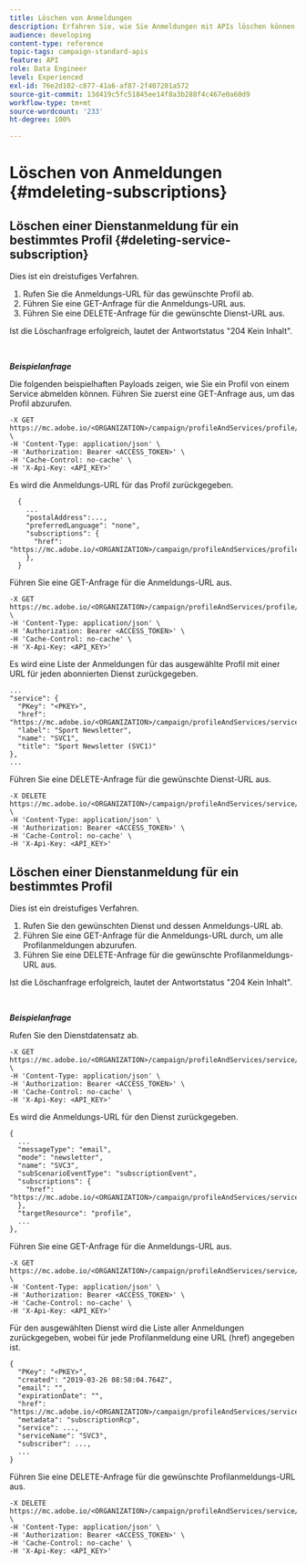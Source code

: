 ```yaml
---
title: Löschen von Anmeldungen
description: Erfahren Sie, wie Sie Anmeldungen mit APIs löschen können.
audience: developing
content-type: reference
topic-tags: campaign-standard-apis
feature: API
role: Data Engineer
level: Experienced
exl-id: 76e2d102-c877-41a6-af87-2f407201a572
source-git-commit: 13d419c5fc51845ee14f8a3b288f4c467e0a60d9
workflow-type: tm+mt
source-wordcount: '233'
ht-degree: 100%

---
```


# Löschen von Anmeldungen {#mdeleting-subscriptions}

<!--NOTE TO WRITER: There are two duplicate headings that seem to have the same content. Delete one? Rename if different?-->

## Löschen einer Dienstanmeldung für ein bestimmtes Profil {#deleting-service-subscription}

Dies ist ein dreistufiges Verfahren.

1. Rufen Sie die Anmeldungs-URL für das gewünschte Profil ab.
1. Führen Sie eine GET-Anfrage für die Anmeldungs-URL aus.
1. Führen Sie eine DELETE-Anfrage für die gewünschte Dienst-URL aus.

Ist die Löschanfrage erfolgreich, lautet der Antwortstatus &quot;204 Kein Inhalt&quot;.

<br/>

***Beispielanfrage***

Die folgenden beispielhaften Payloads zeigen, wie Sie ein Profil von einem Service abmelden können. Führen Sie zuerst eine GET-Anfrage aus, um das Profil abzurufen.

```
-X GET https://mc.adobe.io/<ORGANIZATION>/campaign/profileAndServices/profile/<PKEY> \
-H 'Content-Type: application/json' \
-H 'Authorization: Bearer <ACCESS_TOKEN>' \
-H 'Cache-Control: no-cache' \
-H 'X-Api-Key: <API_KEY>'
```

Es wird die Anmeldungs-URL für das Profil zurückgegeben.

```
  {
    ...
    "postalAddress":...,
    "preferredLanguage": "none",
    "subscriptions": {
      "href": "https://mc.adobe.io/<ORGANIZATION>/campaign/profileAndServices/profile/<PKEY>/subscriptions/"
    },
  }
```

Führen Sie eine GET-Anfrage für die Anmeldungs-URL aus.

```
-X GET https://mc.adobe.io/<ORGANIZATION>/campaign/profileAndServices/profile/<PKEY>/subscriptions \
-H 'Content-Type: application/json' \
-H 'Authorization: Bearer <ACCESS_TOKEN>' \
-H 'Cache-Control: no-cache' \
-H 'X-Api-Key: <API_KEY>'
```

Es wird eine Liste der Anmeldungen für das ausgewählte Profil mit einer URL für jeden abonnierten Dienst zurückgegeben.

```
...
"service": {
  "PKey": "<PKEY>",
  "href": "https://mc.adobe.io/<ORGANIZATION>/campaign/profileAndServices/service/<PKEY>",
  "label": "Sport Newsletter",
  "name": "SVC1",
  "title": "Sport Newsletter (SVC1)"
},
...
```

Führen Sie eine DELETE-Anfrage für die gewünschte Dienst-URL aus.

```
-X DELETE https://mc.adobe.io/<ORGANIZATION>/campaign/profileAndServices/service/<PKEY> \
-H 'Content-Type: application/json' \
-H 'Authorization: Bearer <ACCESS_TOKEN>' \
-H 'Cache-Control: no-cache' \
-H 'X-Api-Key: <API_KEY>'
```

<!-- + réponse -->

## Löschen einer Dienstanmeldung für ein bestimmtes Profil

Dies ist ein dreistufiges Verfahren.

1. Rufen Sie den gewünschten Dienst und dessen Anmeldungs-URL ab.
1. Führen Sie eine GET-Anfrage für die Anmeldungs-URL durch, um alle Profilanmeldungen abzurufen.
1. Führen Sie eine DELETE-Anfrage für die gewünschte Profilanmeldungs-URL aus.

Ist die Löschanfrage erfolgreich, lautet der Antwortstatus &quot;204 Kein Inhalt&quot;.

<br/>

***Beispielanfrage***

Rufen Sie den Dienstdatensatz ab.

```
-X GET https://mc.adobe.io/<ORGANIZATION>/campaign/profileAndServices/service/<PKEY> \
-H 'Content-Type: application/json' \
-H 'Authorization: Bearer <ACCESS_TOKEN>' \
-H 'Cache-Control: no-cache' \
-H 'X-Api-Key: <API_KEY>'
```

Es wird die Anmeldungs-URL für den Dienst zurückgegeben.

```
{
  ...
  "messageType": "email",
  "mode": "newsletter",
  "name": "SVC3",
  "subScenarioEventType": "subscriptionEvent",
  "subscriptions": {
    "href": "https://mc.adobe.io/<ORGANIZATION>/campaign/profileAndServices/service/<PKEY>/subscriptions/"
  },
  "targetResource": "profile",
  ...
},
```

Führen Sie eine GET-Anfrage für die Anmeldungs-URL aus.

```
-X GET https://mc.adobe.io/<ORGANIZATION>/campaign/profileAndServices/service/<PKEY>/subscriptions \
-H 'Content-Type: application/json' \
-H 'Authorization: Bearer <ACCESS_TOKEN>' \
-H 'Cache-Control: no-cache' \
-H 'X-Api-Key: <API_KEY>'
```

Für den ausgewählten Dienst wird die Liste aller Anmeldungen zurückgegeben, wobei für jede Profilanmeldung eine URL (href) angegeben ist.

```
{
  "PKey": "<PKEY>",
  "created": "2019-03-26 08:58:04.764Z",
  "email": "",
  "expirationDate": "",
  "href": "https://mc.adobe.io/<ORGANIZATION>/campaign/profileAndServices/service/<PKEY>/subscriptions/<PKEY>",
  "metadata": "subscriptionRcp",
  "service": ...,
  "serviceName": "SVC3",
  "subscriber": ...,
  ...
}
```

Führen Sie eine DELETE-Anfrage für die gewünschte Profilanmeldungs-URL aus.

```
-X DELETE https://mc.adobe.io/<ORGANIZATION>/campaign/profileAndServices/service/<PKEY>/subscriptions/<PKEY> \
-H 'Content-Type: application/json' \
-H 'Authorization: Bearer <ACCESS_TOKEN>' \
-H 'Cache-Control: no-cache' \
-H 'X-Api-Key: <API_KEY>'
```

<!-- + réponse -->
